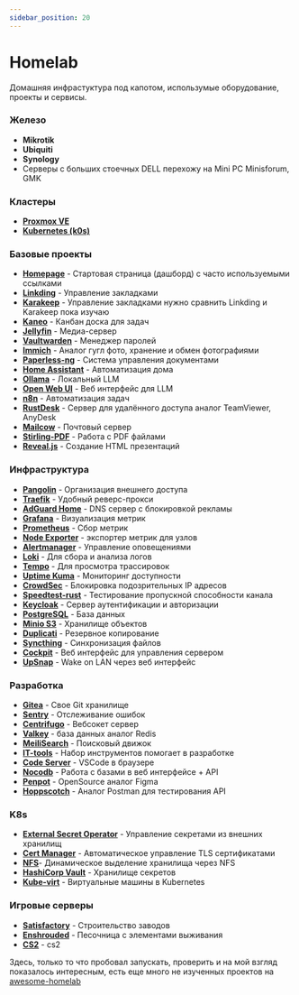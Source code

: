 ```yaml
---
sidebar_position: 20
---
```


# Homelab

Домашняя инфрастуктура под капотом, использумые оборудование, проекты и сервисы.

### Железо

- **Mikrotik**
- **Ubiquiti**
- **Synology**
- Серверы с больших стоечных DELL перехожу на Mini PC Minisforum, GMK

### Кластеры

- [**Proxmox VE**](https://www.proxmox.com/en/downloads)
- [**Kubernetes (k0s)**](https://k0sproject.io/)

### Базовые проекты

- [**Homepage**](https://github.com/gethomepage/homepage) - Стартовая страница (дашборд) с часто используемыми ссылками
- [**Linkding**](https://github.com/sissbruecker/linkding) - Управление закладками
- [**Karakeep**](https://github.com/karakeep-app/karakeep) - Управление закладками нужно сравнить Linkding и Karakeep пока изучаю
- [**Kaneo**](https://github.com/usekaneo/kaneo) - Канбан доска для задач
- [**Jellyfin**](https://github.com/jellyfin/jellyfin) - Медиа-сервер
- [**Vaultwarden**](https://github.com/dani-garcia/vaultwarden) - Менеджер паролей
- [**Immich**](https://github.com/immich-app/immich) - Аналог гугл фото, хранение и обмен фотографиями
- [**Paperless-ng**](https://github.com/paperless-ngx/paperless-ngx) - Система управления документами
- [**Home Assistant**](https://github.com/home-assistant) - Автоматизация дома
- [**Ollama**](https://github.com/ollama/ollama) - Локальный LLM
- [**Open Web UI**](https://github.com/open-webui/open-webui) - Веб интерфейс для LLM
- [**n8n**](https://n8n.io/) - Автоматизация задач
- [**RustDesk**](https://github.com/rustdesk/rustdesk) - Сервер для удалённого доступа аналог TeamViewer, AnyDesk
- [**Mailcow**](https://github.com/mailcow/mailcow-dockerized) - Почтовый сервер
- [**Stirling-PDF**](https://github.com/Stirling-Tools/Stirling-PDF) - Работа с PDF файлами
- [**Reveal.js**](https://github.com/hakimel/reveal.js) - Создание HTML презентаций

### Инфраструктура

- [**Pangolin**](https://github.com/fosrl/pangolin) - Организация внешнего доступа
- [**Traefik**](https://github.com/traefik/traefik) - Удобный реверс-прокси
- [**AdGuard Home**](https://github.com/AdguardTeam/AdGuardHome) - DNS сервер с блокировкой рекламы
- [**Grafana**](https://grafana.com/) - Визуализация метрик
- [**Prometheus**](https://prometheus.io/) - Сбор метрик
- [**Node Exporter**](https://github.com/prometheus/node_exporter) - экспортер метрик для узлов
- [**Alertmanager**](https://prometheus.io/docs/alerting/latest/alertmanager/) - Управление оповещениями
- [**Loki**](https://grafana.com/oss/loki/) - Для сбора и анализа логов
- [**Tempo**](https://grafana.com/oss/tempo/) - Для просмотра трассировок
- [**Uptime Kuma**](https://github.com/louislam/uptime-kuma) - Мониторинг доступности
- [**CrowdSec**](https://github.com/crowdsecurity/crowdsec) - Блокировка подозрительных IP адресов
- [**Speedtest-rust**](https://github.com/librespeed/speedtest-rust) - Тестирование пропускной способности канала
- [**Keycloak**](https://github.com/keycloak/keycloak) - Сервер аутентификации и авторизации
- [**PostgreSQL**](https://www.postgresql.org/) - База данных
- [**Minio S3**](https://github.com/minio/minio) - Хранилище объектов
- [**Duplicati**](https://www.duplicati.com/) - Резервное копирование
- [**Syncthing**](https://github.com/syncthing/syncthing) - Синхронизация файлов
- [**Cockpit**](https://github.com/cockpit-project/cockpit) - Веб интерфейс для управления сервером
- [**UpSnap**](https://github.com/seriousm4x/UpSnap) - Wake on LAN через веб интерфейс

### Разработка

- [**Gitea**](https://gitea.io/) - Свое Git хранилище
- [**Sentry**](https://github.com/getsentry/self-hosted) - Отслеживание ошибок
- [**Centrifugo**](https://github.com/centrifugal/centrifugo) - Вебсокет сервер
- [**Valkey**](https://github.com/valkey-io/valkey) - база данных аналог Redis
- [**MeiliSearch**](https://github.com/meilisearch/meilisearch) - Поисковый движок
- [**IT-tools**](https://github.com/CorentinTh/it-tools) - Набор инструментов помогает в разработке
- [**Code Server**](https://github.com/coder/code-server) - VSCode в браузере
- [**Nocodb**](https://github.com/nocodb/nocodb) - Работа с базами в веб интерфейсе + API
- [**Penpot**](https://github.com/penpot/penpot) - OpenSource аналог Figma
- [**Hoppscotch**](https://github.com/hoppscotch/hoppscotch) - Аналог Postman для тестирования API

### K8s

- [**External Secret Operator**](https://github.com/external-secrets/external-secrets) - Управление секретами из внешних хранилищ
- [**Cert Manager**](https://github.com/cert-manager/cert-manager) - Автоматическое управление TLS сертификатами
- [**NFS**](https://github.com/kubernetes-sigs/nfs-subdir-external-provisioner)- Динамическое выделение хранилища через NFS
- [**HashiCorp Vault**](https://www.vaultproject.io/) - Хранилище секретов
- [**Kube-virt**](https://github.com/kubevirt/kubevirt) - Виртуальные машины в Kubernetes

### Игровые серверы

- [**Satisfactory**](https://www.satisfactorygame.com/) - Строительство заводов
- [**Enshrouded**](https://enshrouded.com/) - Песочница с элементами выживания
- [**CS2**](https://www.counter-strike.net/) - cs2

Здесь, только то что пробовал запускать, проверить и на мой взгляд показалось интересным, есть еще много не изученных проектов на [awesome-homelab](https://www.awesome-homelab.com/)
